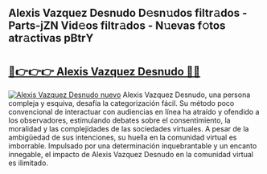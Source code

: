## Alexis Vazquez Desnudo D𝚎sn𝚞dos filtr𝚊dos - Parts-jZN Vid𝚎os filtr𝚊dos - N𝚞evas f𝚘tos atr𝚊ctivas pBtrY

# <h2><a href="http://mb48mmy.tromn.icu/?c=Alexis+Vazquez+Desnudo">🔗👉👉👉 Alexis Vazquez Desnudo 🔗🔗</a></h2>

[![Alexis Vazquez Desnudo nuevo](https://i.imgur.com/pEAQMta.gif)](http://mb48mmy.tromn.icu/?c=Alexis+Vazquez+Desnudo)
Alexis Vazquez Desnudo, una persona compleja y esquiva, desafía la categorización fácil. Su método poco convencional de interactuar con audiencias en línea ha atraído y ofendido a los observadores, estimulando debates sobre el consentimiento, la moralidad y las complejidades de las sociedades virtuales. A pesar de la ambigüedad de sus intenciones, su huella en la comunidad virtual es imborrable. Impulsado por una determinación inquebrantable y un encanto innegable, el impacto de Alexis Vazquez Desnudo en la comunidad virtual es ilimitado.
